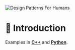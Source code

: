 ![Design Patterns For Humans](https://cloud.githubusercontent.com/assets/11269635/23065273/1b7e5938-f515-11e6-8dd3-d0d58de6bb9a.png)

🚀 Introduction
=================

Examples in [**C++**](https://github.com/yuduowu/design-patterns-for-humans/tree/master/design_patterns/C%2B%2B) and [**Python**](https://github.com/yuduowu/design-patterns-for-humans/tree/master/design_patterns/Python).
